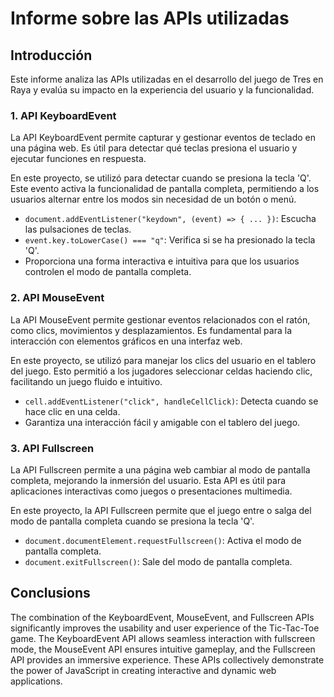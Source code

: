 # Informe sobre las APIs utilizadas

## Introducción
Este informe analiza las APIs utilizadas en el desarrollo del juego de Tres en Raya y evalúa su impacto en la experiencia del usuario y la funcionalidad.

### 1. API KeyboardEvent
La API KeyboardEvent permite capturar y gestionar eventos de teclado en una página web. Es útil para detectar qué teclas presiona el usuario y ejecutar funciones en respuesta.

En este proyecto, se utilizó para detectar cuando se presiona la tecla 'Q'. Este evento activa la funcionalidad de pantalla completa, permitiendo a los usuarios alternar entre los modos sin necesidad de un botón o menú.

- `document.addEventListener("keydown", (event) => { ... })`: Escucha las pulsaciones de teclas.
- `event.key.toLowerCase() === "q"`: Verifica si se ha presionado la tecla 'Q'.
- Proporciona una forma interactiva e intuitiva para que los usuarios controlen el modo de pantalla completa.

### 2. API MouseEvent
La API MouseEvent permite gestionar eventos relacionados con el ratón, como clics, movimientos y desplazamientos. Es fundamental para la interacción con elementos gráficos en una interfaz web.

En este proyecto, se utilizó para manejar los clics del usuario en el tablero del juego. Esto permitió a los jugadores seleccionar celdas haciendo clic, facilitando un juego fluido e intuitivo.

- `cell.addEventListener("click", handleCellClick)`: Detecta cuando se hace clic en una celda.
- Garantiza una interacción fácil y amigable con el tablero del juego.

### 3. API Fullscreen
La API Fullscreen permite a una página web cambiar al modo de pantalla completa, mejorando la inmersión del usuario. Esta API es útil para aplicaciones interactivas como juegos o presentaciones multimedia.

En este proyecto, la API Fullscreen permite que el juego entre o salga del modo de pantalla completa cuando se presiona la tecla 'Q'.

- `document.documentElement.requestFullscreen()`: Activa el modo de pantalla completa.
- `document.exitFullscreen()`: Sale del modo de pantalla completa.

## Conclusions
The combination of the KeyboardEvent, MouseEvent, and Fullscreen APIs significantly improves the usability and user experience of the Tic-Tac-Toe game. The KeyboardEvent API allows seamless interaction with fullscreen mode, the MouseEvent API ensures intuitive gameplay, and the Fullscreen API provides an immersive experience. These APIs collectively demonstrate the power of JavaScript in creating interactive and dynamic web applications.

